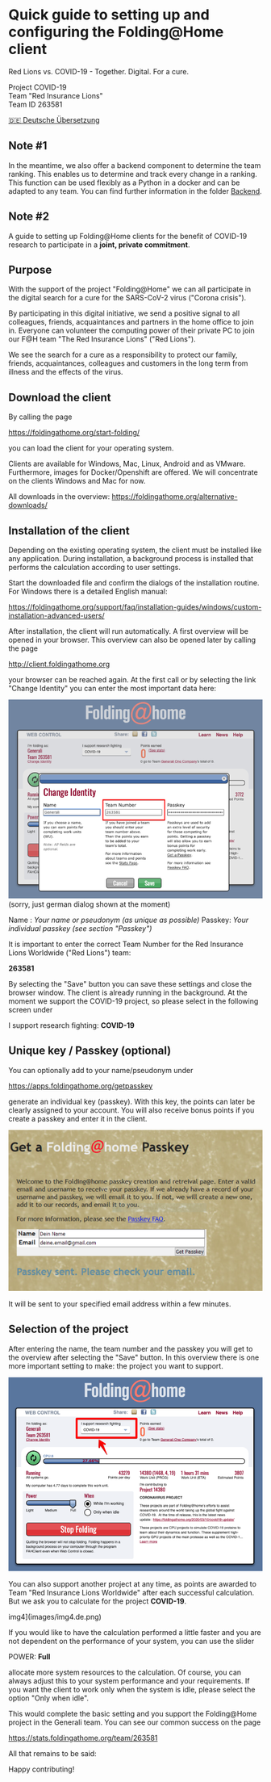 # Quick guide to setting up and configuring the Folding@Home client

Red Lions vs. COVID-19 - Together. Digital. For a cure.

Project COVID-19  
Team "Red Insurance Lions"  
Team ID 263581  

[🇩🇪 Deutsche Übersetzung](README.de.md)

## Note #1

In the meantime, we also offer a backend component to determine the team ranking. This enables us to determine and track every change in a ranking. This function can be used flexibly as a Python in a docker and can be adapted to any team. You can find further information in the folder [Backend](backend/).

## Note #2

A guide to setting up Folding@Home clients for the benefit of COVID-19 research to participate in a **joint, private commitment**.

## Purpose
With the support of the project "Folding@Home" we can all participate in the digital search for a cure for the SARS-CoV-2 virus ("Corona crisis").

By participating in this digital initiative, we send a positive signal to all colleagues, friends, acquaintances and partners in the home office to join in. Everyone can volunteer the computing power of their private PC to join our F@H team "The Red Insurance Lions" ("Red Lions").

We see the search for a cure as a responsibility to protect our family, friends, acquaintances, colleagues and customers in the long term from illness and the effects of the virus.

## Download the client

By calling the page

https://foldingathome.org/start-folding/

you can load the client for your operating system.

Clients are available for Windows, Mac, Linux, Android and as VMware. Furthermore, images for Docker/Openshift are offered. We will concentrate on the clients Windows and Mac for now.

All downloads in the overview:
https://foldingathome.org/alternative-downloads/

## Installation of the client

Depending on the existing operating system, the client must be installed like any application. During installation, a background process is installed that performs the calculation according to user settings.

Start the downloaded file and confirm the dialogs of the installation routine. For Windows there is a detailed English manual:

https://foldingathome.org/support/faq/installation-guides/windows/custom-installation-advanced-users/

After installation, the client will run automatically. A first overview will be opened in your browser. This overview can also be opened later by calling the page

http://client.foldingathome.org 

your browser can be reached again. At the first call or by selecting the link "Change Identity" you can enter the most important data here:

![img1](images/img1.de.png)
(sorry, just german dialog shown at the moment)

Name : _Your name or pseudonym (as unique as possible)_
Passkey: _Your individual passkey (see section "Passkey")_

It is important to enter the correct Team Number for the Red Insurance Lions Worldwide ("Red Lions") team:

**263581**

By selecting the "Save" button you can save these settings and close the browser window. The client is already running in the background. At the moment we support the COVID-19 project, so please select in the following screen under

I support research fighting: **COVID-19**

## Unique key / Passkey (optional)

You can optionally add to your name/pseudonym under

https://apps.foldingathome.org/getpasskey

generate an individual key (passkey). With this key, the points can later be clearly assigned to your account. You will also receive bonus points if you create a passkey and enter it in the client.

![img2](images/img2.de.png)

It will be sent to your specified email address within a few minutes.

## Selection of the project

After entering the name, the team number and the passkey you will get to the overview after selecting the "Save" button. In this overview there is one more important setting to make: the project you want to support.

![img3](images/img3.de.png)

You can also support another project at any time, as points are awarded to Team "Red Insurance Lions Worldwide" after each successful calculation. But we ask you to calculate for the project **COVID-19**.

img4](images/img4.de.png)

If you would like to have the calculation performed a little faster and you are not dependent on the performance of your system, you can use the slider

POWER: **Full**

allocate more system resources to the calculation. Of course, you can always adjust this to your system performance and your requirements. If you want the client to work only when the system is idle, please select the option "Only when idle".

This would complete the basic setting and you support the Folding@Home project in the Generali team. You can see our common success on the page

https://stats.foldingathome.org/team/263581

All that remains to be said:

Happy contributing!
